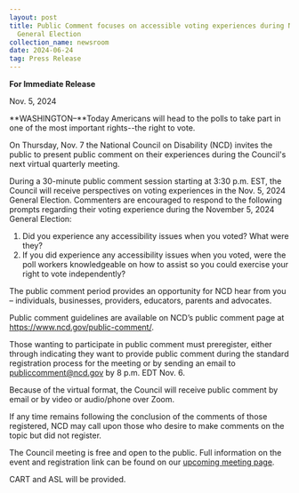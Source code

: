 ```yaml
---
layout: post
title: Public Comment focuses on accessible voting experiences during Nov. 5
  General Election
collection_name: newsroom
date: 2024-06-24
tag: Press Release
---
```

**For Immediate Release**

Nov. 5, 2024

**WASHINGTON–**Today Americans will head to the polls to take part in one of the most important rights--the right to vote.

On Thursday, Nov. 7 the National Council on Disability (NCD) invites the public to present public comment on their experiences during the Council's next virtual quarterly meeting.

During a 30-minute public comment session starting at 3:30 p.m. EST, the Council will receive perspectives on voting experiences in the Nov. 5, 2024 General Election. Commenters are encouraged to respond to the following prompts regarding their voting experience during the November 5, 2024 General Election:

1. Did you experience any accessibility issues when you voted? What were they?
2. If you did experience any accessibility issues when you voted, were the poll workers knowledgeable on how to assist so you could exercise your right to vote independently?

The public comment period provides an opportunity for NCD hear from you – individuals, businesses, providers, educators, parents and advocates. 

Public comment guidelines are available on NCD’s public comment page at <https://www.ncd.gov/public-comment/>.

Those wanting to participate in public comment must preregister, either through indicating they want to provide public comment during the standard registration process for the meeting or by sending an email to publiccomment@ncd.gov by 8 p.m. EDT Nov. 6. 

Because of the virtual format, the Council will receive public comment by email or by video or audio/phone over Zoom. 

If any time remains following the conclusion of the comments of those registered, NCD may call upon those who desire to make comments on the topic but did not register.

The Council meeting is free and open to the public. Full information on the event and registration link can be found on our [upcoming meeting page](https://www.ncd.gov/meeting/2024-11-07-nov-7-2024-council-meeting/).

CART and ASL will be provided.

